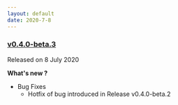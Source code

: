 ```yaml
---
layout: default
date: 2020-7-8
---
```


### [v0.4.0-beta.3](https://github.com/layer5io/meshery/releases/tag/v0.4.0-beta.3)

Released on 8 July 2020

**What's new ?**

- Bug Fixes
  - Hotfix of bug introduced in Release v0.4.0-beta.2

